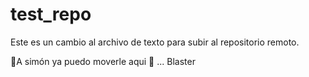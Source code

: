 # test_repo

Este es un cambio al archivo de texto para subir al repositorio remoto.

🚨A simón ya puedo moverle aqui 🚨 ... Blaster
